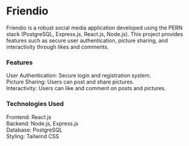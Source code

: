 # Friendio
Friendio is a robust social media application developed using the PERN stack (PostgreSQL, Express.js, React.js, Node.js). This project provides features such as secure user authentication, picture sharing, and interactivity through likes and comments.

### Features
User Authentication: Secure login and registration system. <br />
Picture Sharing: Users can post and share pictures. <br />
Interactivity: Users can like and comment on posts and pictures. <br />
### Technologies Used <br />
Frontend: React.js <br />
Backend: Node.js, Express.js <br />
Database: PostgreSQL <br />
Styling: Tailwind CSS <br />
